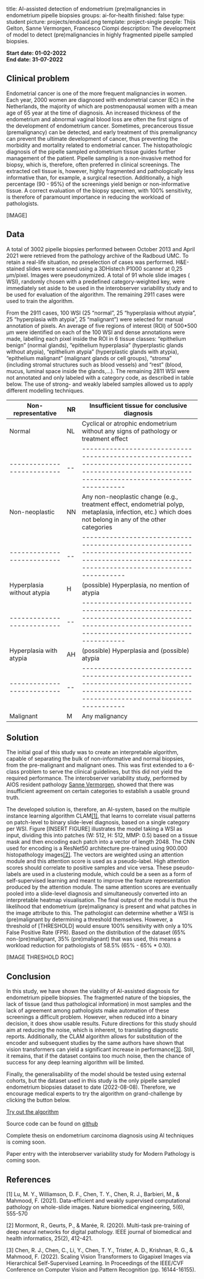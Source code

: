 title: AI-assisted detection of endometrium (pre)malignancies in endometrium pipelle biopsies 
groups: ai-for-health
finished: false 
type: student 
picture: projects/endoaid.png 
template: project-single 
people: Thijs Gelton, Sanne Vermorgen, Francesco Ciompi 
description: The development of model to detect (pre)malignancies in highly fragmented pipelle sampled biopsies.

**Start date: 01-02-2022** <br>
**End date: 31-07-2022**

## Clinical problem

Endometrial cancer is one of the more frequent malignancies in women. Each year, 2000 women are diagnosed with
endometrial cancer (EC) in the Netherlands, the majority of which are postmenopausal women with a mean age of 65 year at
the time of diagnosis. An increased thickness of the endometrium and abnormal vaginal blood loss are often the first
signs of the development of endometrium cancer. Sometimes, precancerous tissue (premalignancy) can be detected, and
early treatment of this premalignancy can prevent the ultimate development of cancer, thus preventing the morbidity and
mortality related to endometrial cancer. The histopathologic diagnosis of the pipelle sampled endometrium tissue guides
further management of the patient. Pipelle sampling is a non-invasive method for biopsy, which is, therefore, often
preferred in clinical screenings. The extracted cell tissue is, however, highly fragmented and pathologically less
informative than, for example, a surgical resection. Additionally, a high percentage (90 - 95%) of the screenings yield
benign or non-informative tissue. A correct evaluation of the biopsy specimen, with 100% sensitivity, is therefore of
paramount importance in reducing the workload of pathologists.

[IMAGE]

## Data

A total of 3002 pipelle biopsies performed between October 2013 and April 2021 were retrieved from the pathology archive
of the Radboud UMC. To retain a real-life situation, no preselection of cases was performed. H&E-stained slides were
scanned using a 3DHistech P1000 scanner at 0,25 µm/pixel. Images were pseudonymized. A total of 91 whole slide images (
WSI), randomly chosen with a predefined category-weighted key, were immediately set aside to be used in the
interobserver variability study and to be used for evaluation of the algorithm. The remaining 2911 cases were used to
train the algorithm.

From the 2911 cases, 100 WSI (25 “normal”, 25 “hyperplasia without atypia”, 25 “hyperplasia with atypia”, 25
“malignant”) were selected for manual annotation of pixels. An average of five regions of interest (ROI) of 500*500 µm
were identified on each of the 100 WSI and dense annotations were made, labelling each pixel inside the ROI in 6 tissue
classes: “epithelium benign” (normal glands), “epithelium hyperplasia” (hyperplastic glands without atypia), “epithelium
atypia” (hyperplastic glands with atypia), “epithelium malignant” (malignant glands or cell groups), “stroma” (including
stromal structures such as blood vessels) and “rest” (blood, mucus, luminal space inside the glands,…). The remaining
2811 WSI were not annotated and only labeled with a category code, as described in table below. The use of strong- and
weakly labeled samples allowed us to apply different modelling techniques.

| Non-representative         | NR | Insufficient tissue for conclusive diagnosis                                                                                                            |
| -------------------------- | -- | ------------------------------------------------------------------------------------------------------------------------------------------------------- |
| Normal                     | NL | Cyclical or atrophic endometrium without any signs of pathology or treatment effect                                                                     |
| -------------------------- | -- | ------------------------------------------------------------------------------------------------------------------------------------------------------- |
| Non-neoplastic             | NN | Any non-neoplastic change (e.g., treatment effect, endometrial polyp, metaplasia, infection, etc.) which does not belong in any of the other categories |
| -------------------------- | -- | ------------------------------------------------------------------------------------------------------------------------------------------------------- |
| Hyperplasia without atypia | H  | (possible) Hyperplasia, no mention of atypia                                                                                                            |
| -------------------------- | -- | ------------------------------------------------------------------------------------------------------------------------------------------------------- |
| Hyperplasia with atypia    | AH | (possible) Hyperplasia and (possible) atypia                                                                                                            |
| -------------------------- | -- | ------------------------------------------------------------------------------------------------------------------------------------------------------- |
| Malignant                  | M  | Any malignancy                                                                                                                                          |

## Solution

The initial goal of this study was to create an interpretable algorithm, capable of separating the bulk of
non-informative and normal biopsies, from the pre-malignant and malignant ones. This was first extended to a 6-class
problem to serve the clinical guidelines, but this did not yield the required performance. The interobserver variability
study, performed by AIOS resident
pathology <a href="https://www.computationalpathologygroup.eu/members/sanne-vermorgen/">Sanne Vermorgen</a>, showed that
there was insufficient agreement on certain categories to establish a usable ground truth.

The developed solution is, therefore, an AI-system, based on the multiple instance learning algorithm CLAM[[1]](#1),
that learns to correlate visual patterns on patch-level to binary slide-level diagnosis, based on a single category per
WSI. Figure [INSERT FIGURE]
illustrates the model taking a WSI as input, dividing this into patches (W: 512, H: 512, MMP: 0.5) based on a tissue
mask and then encoding each patch into a vector of length 2048. The CNN used for encoding is a ResNet50 architecture
pre-trained using 900.000 histopathology images[[2]](#2). The vectors are weighted using an attention module and this
attention score is used as a pseudo-label. High attention scores should correlate to positive samples and vice versa.
These pseudo-labels are used in a clustering module, which could be a seen as a form of self-supervised learning and
meant to improve the feature representation produced by the attention module. The same attention scores are eventually
pooled into a slide-level diagnosis and simultaneously converted into an interpretable heatmap visualisation. The final
output of the modul is thus the likelihood that endometrium (pre)malignancy is present and what patches in the image
attribute to this. The pathologist can determine whether a WSI is (pre)malignant by determining a threshold themselves.
However, a threshold of
[THRESHOLD] would ensure 100% sensitivity with only a 10% False Positive Rate (FPR). Based on the distribution of the
dataset (65% non-(pre)malignant, 35% (pre)malignant) that was used, this means a workload reduction for pathologists of
58.5% (65% - 65% * 0.10).

[IMAGE THRESHOLD ROC]

## Conclusion

In this study, we have shown the viability of AI-assisted diagnosis for endometrium pipelle biopsies. The fragmented
nature of the biopsies, the lack of tissue (and thus pathological information) in most samples and the lack of agreement
among pathologists make automation of these screenings a difficult problem. However, when reduced into a binary
decision, it does show usable results. Future directions for this study should aim at reducing the noise, which is
inherent, to translating diagnostic reports. Additionally, the CLAM algorithm allows for substitution of the encoder and
subsequent studies by the same authors have shown that vision transformers can yield a significant increase in
performance[[3]](#3). Still, it remains, that if the dataset contains too much noise, then the chance of success for any
deep learning algorithm will be limited.

Finally, the generalisability of the model should be tested using external cohorts, but the dataset used in this study
is the only pipelle sampled endometrium biopsies dataset to date (2022-08-08). Therefore, we encourage medical experts
to try the algorithm on grand-challenge by clicking the button below.

<a href="https://grand-challenge.org/algorithms/endometrial-carcinoma-classification" class="btn btn-primary btn-lg my-3">
Try out the algorithm</a>

<!-- [grandchallenge/algorithms, slug: endometrial-carcinoma-classification] -->

Source code can be found on [github](https://github.com/diagnijmegen/pathology-endoaid)

Complete thesis on endometrium carcinoma diagnosis using AI techniques is coming soon. <!-- can be
found [here](https://) -->

Paper entry with the interobserver variability study for Modern Pathology is coming
soon. <!-- can be found [here](https://) -->

## References

<a id="#1">[1]</a> Lu, M. Y., Williamson, D. F., Chen, T. Y., Chen, R. J., Barbieri, M., & Mahmood, F. (2021).
Data-efficient and weakly supervised computational pathology on whole-slide images. Nature biomedical engineering, 5(6),
555-570

<a id="#2">[2]</a> Mormont, R., Geurts, P., & Marée, R. (2020). Multi-task pre-training of deep neural networks for
digital pathology. IEEE journal of biomedical and health informatics, 25(2), 412-421.

<a id="#3">[3]</a> Chen, R. J., Chen, C., Li, Y., Chen, T. Y., Trister, A. D., Krishnan, R. G., & Mahmood, F. (2022).
Scaling Vision Transformers to Gigapixel Images via Hierarchical Self-Supervised Learning. In Proceedings of the
IEEE/CVF Conference on Computer Vision and Pattern Recognition (pp. 16144-16155).

